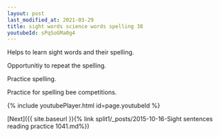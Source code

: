 ```yaml
---
layout: post
last_modified_at: 2021-03-29
title: sight words science words spelling 38
youtubeId: sPqSoGMa0g4
---
```

 
 
Helps to learn sight words and their spelling.

Opportunitiy to repeat the spelling. 

Practice spelling. 
 
Practice for spelling bee competitions. 
 
{% include youtubePlayer.html id=page.youtubeId %}
 
 

[Next]({{ site.baseurl }}{% link  split1/_posts/2015-10-16-Sight sentences reading practice 1041.md%})
 
